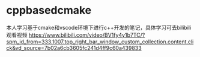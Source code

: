 # cppbasedcmake
本人学习基于cmake和vscode环境下进行c++开发的笔记，具体学习可去bilibili观看视频
https://www.bilibili.com/video/BV1fy4y1b7TC/?spm_id_from=333.1007.top_right_bar_window_custom_collection.content.click&vd_source=7b02a6cb3605fc241d4ff9c60a439833
